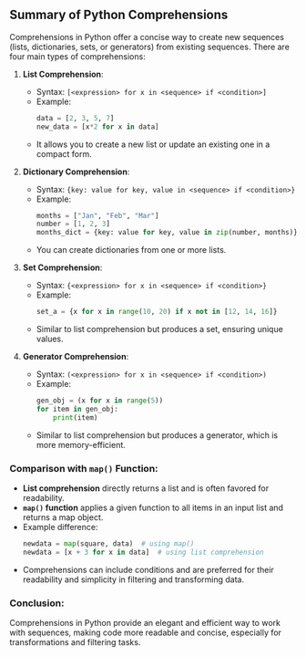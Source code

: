 ## Summary of Python Comprehensions

Comprehensions in Python offer a concise way to create new sequences (lists, dictionaries, sets, or generators) from existing sequences. There are four main types of comprehensions:

1. **List Comprehension**:
   - Syntax: `[<expression> for x in <sequence> if <condition>]`
   - Example: 
     ```python
     data = [2, 3, 5, 7]
     new_data = [x*2 for x in data]
     ```
   - It allows you to create a new list or update an existing one in a compact form.

2. **Dictionary Comprehension**:
   - Syntax: `{key: value for key, value in <sequence> if <condition>}`
   - Example:
     ```python
     months = ["Jan", "Feb", "Mar"]
     number = [1, 2, 3]
     months_dict = {key: value for key, value in zip(number, months)}
     ```
   - You can create dictionaries from one or more lists.

3. **Set Comprehension**:
   - Syntax: `{<expression> for x in <sequence> if <condition>}`
   - Example:
     ```python
     set_a = {x for x in range(10, 20) if x not in [12, 14, 16]}
     ```
   - Similar to list comprehension but produces a set, ensuring unique values.

4. **Generator Comprehension**:
   - Syntax: `(<expression> for x in <sequence> if <condition>)`
   - Example:
     ```python
     gen_obj = (x for x in range(5))
     for item in gen_obj:
         print(item)
     ```
   - Similar to list comprehension but produces a generator, which is more memory-efficient.

### Comparison with `map()` Function:
- **List comprehension** directly returns a list and is often favored for readability.
- **`map()` function** applies a given function to all items in an input list and returns a map object.
- Example difference:
  ```python
  newdata = map(square, data)  # using map()
  newdata = [x + 3 for x in data]  # using list comprehension
  ```
- Comprehensions can include conditions and are preferred for their readability and simplicity in filtering and transforming data.

### Conclusion:
Comprehensions in Python provide an elegant and efficient way to work with sequences, making code more readable and concise, especially for transformations and filtering tasks.